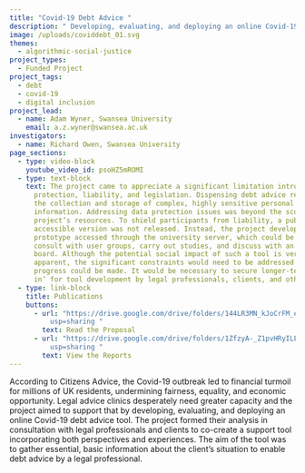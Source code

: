 ```yaml
---
title: "Covid-19 Debt Advice "
description: " Developing, evaluating, and deploying an online Covid-19 debt advice tool"
image: /uploads/coviddebt_01.svg
themes:
  - algorithmic-social-justice
project_types:
  - Funded Project
project_tags:
  - debt
  - covid-19
  - digital inclusion
project_lead:
  - name: Adam Wyner, Swansea University
    email: a.z.wyner@swansea.ac.uk
investigators:
  - name: Richard Owen, Swansea University
page_sections:
  - type: video-block
    youtube_video_id: psoHZ5mROMI
  - type: text-block
    text: The project came to appreciate a significant limitation introduced by data
      protection, liability, and legislation. Dispensing debt advice requires
      the collection and storage of complex, highly sensitive personal
      information. Addressing data protection issues was beyond the scope of the
      project’s resources. To shield participants from liability, a publicly
      accessible version was not released. Instead, the project developed a
      prototype accessed through the university server, which could be used to
      consult with user groups, carry out studies, and discuss with an advisory
      board. Although the potential social impact of such a tool is very
      apparent, the significant constraints would need to be addressed before
      progress could be made. It would be necessary to secure longer-term ‘buy
      in’ for tool development by legal professionals, clients, and others.
  - type: link-block
    title: Publications
    buttons:
      - url: "https://drive.google.com/drive/folders/144LR3MN_kJoCrFM_etXz4GcRC1GDFbhZ?\
          usp=sharing "
        text: Read the Proposal
      - url: "https://drive.google.com/drive/folders/1ZfzyA-_Z1pvHRyILLZyLYqlIl-bMBqa-?\
          usp=sharing "
        text: View the Reports
---
```

According to Citizens Advice, the Covid-19 outbreak led to financial turmoil for millions of UK residents, undermining fairness, equality, and economic opportunity. Legal advice clinics desperately need greater capacity and the project aimed to support that by developing, evaluating, and deploying an online Covid-19 debt advice tool. The project formed their analysis in consultation with legal professionals and clients to co-create a support tool incorporating both perspectives and experiences. The aim of the tool was to gather essential, basic information about the client’s situation to enable debt advice by a legal professional.